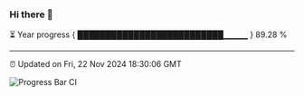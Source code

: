 ### Hi there 👋

⏳ Year progress { ██████████████████████████▁▁▁▁ } 89.28 %

---

⏰ Updated on Fri, 22 Nov 2024 18:30:06 GMT

![Progress Bar CI](https://github.com/ZhaoGui/ZhaoGui/workflows/Progress%20Bar%20CI/badge.svg)
